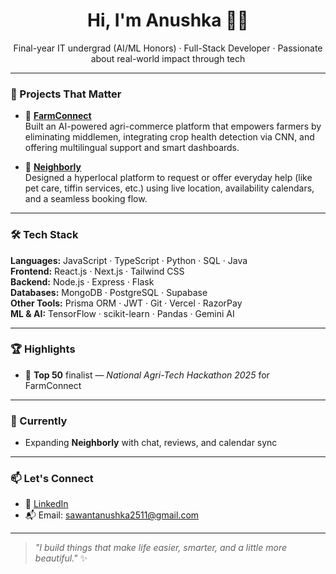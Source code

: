 <h1 align="center">Hi, I'm Anushka 👩‍💻</h1>

<p align="center">
Final-year IT undergrad (AI/ML Honors) · Full-Stack Developer · Passionate about real-world impact through tech  
</p>

---

### 🚀 Projects That Matter

- 🔗 [**FarmConnect**](https://farm-connect-lake.vercel.app)  
  Built an AI-powered agri-commerce platform that empowers farmers by eliminating middlemen, integrating crop health detection via CNN, and offering multilingual support and smart dashboards.

- 🔗 [**Neighborly**](https://neighborly-jnx4.vercel.app)  
  Designed a hyperlocal platform to request or offer everyday help (like pet care, tiffin services, etc.) using live location, availability calendars, and a seamless booking flow.

---

### 🛠 Tech Stack

**Languages:** JavaScript · TypeScript · Python · SQL · Java  
**Frontend:** React.js · Next.js · Tailwind CSS  
**Backend:** Node.js · Express · Flask  
**Databases:** MongoDB · PostgreSQL · Supabase  
**Other Tools:** Prisma ORM · JWT · Git · Vercel · RazorPay  
**ML & AI:** TensorFlow · scikit-learn · Pandas · Gemini AI

---

### 🏆 Highlights

- 🧠 **Top 50** finalist — *National Agri-Tech Hackathon 2025*  for FarmConnect
---

### 📌 Currently

- Expanding **Neighborly** with chat, reviews, and calendar sync

---

### 📫 Let's Connect

- 🔗 [LinkedIn](https://linkedin.com/in/anushka-sawant-2511b4284)  
- 📬 Email: sawantanushka2511@gmail.com

---

> _"I build things that make life easier, smarter, and a little more beautiful."_ ✨
